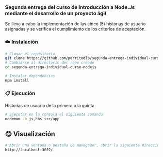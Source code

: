 ### Segunda entrega del curso de introducción a Node.Js mediante el desarrollo de un proyecto ágil

Se lleva a cabo la implementación de las cinco (5) historias de usuario asignadas y se verifica el cumplimiento de los criterios de aceptación.

### :cloud: Instalación


```bash
# Clonar el repositorio
git clone https://github.com/perritodlp/segunda-entrega-individual-curso-nodejs.git
# Cambiarse al directorio del repo creado
cd segunda-entrega-individual-curso-nodejs
```

```bash
# Instalar dependencias
npm install
```

### :clipboard: Ejecución

Historias de usuario de la primera a la quinta

```bash
# Ejecutar en la consola el siguiente comando
nodemon -e js,hbs src/app
```
## :yum: Visualización
```bash
# Abrir una ventana o pestaña de navegador, abrir la siguiente dirección y probar
http://localhost:3002/
```
